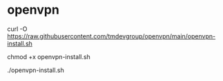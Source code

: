 # openvpn
curl -O https://raw.githubusercontent.com/tmdevgroup/openvpn/main/openvpn-install.sh

chmod +x openvpn-install.sh

./openvpn-install.sh
